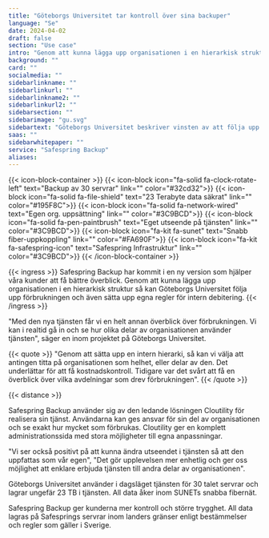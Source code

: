 ```yaml
---
title: "Göteborgs Universitet tar kontroll över sina backuper"
language: "Se"
date: 2024-04-02
draft: false
section: "Use case"
intro: "Genom att kunna lägga upp organisationen i en hierarkisk struktur så kan Göteborgs Universitet följa upp förbrukningen och även sätta upp egna regler för intern debitering"
background: ""
card: ""
socialmedia: ""
sidebarlinkname: ""
sidebarlinkurl: ""
sidebarlinkname2: ""
sidebarlinkurl2: ""
sidebarsection: ""
sidebarimage: "gu.svg"
sidebartext: "Göteborgs Universitet beskriver vinsten av att följa upp förbrukningen och även sätta upp egna regler för intern debitering av Safespring Backup."
saas: ""
sidebarwhitepaper: ""
service: "Safespring Backup"
aliases:
---
```


{{< icon-block-container >}}
    {{< icon-block icon="fa-solid fa-clock-rotate-left" text="Backup av 30 servrar" link="" color="#32cd32">}}
    {{< icon-block icon="fa-solid fa-file-shield" text="23 Terabyte data säkrat" link="" color="#195F8C">}}
    {{< icon-block icon="fa-solid fa-network-wired" text="Egen org. uppsättning" link="" color="#3C9BCD">}}
    {{< icon-block icon="fa-solid fa-pen-paintbrush" text="Eget utseende på tjänsten" link="" color="#3C9BCD">}}
    {{< icon-block icon="fa-kit fa-sunet" text="Snabb fiber-uppkoppling" link="" color="#FA690F">}}
    {{< icon-block icon="fa-kit fa-safespring-icon" text="Safespring Infrastruktur" link="" color="#3C9BCD">}}
{{< /icon-block-container >}}

{{< ingress >}}
Safespring Backup har kommit i en ny version som hjälper våra kunder att få bättre överblick. Genom att kunna lägga upp organisationen i en hierarkisk struktur så kan Göteborgs Universitet följa upp förbrukningen och även sätta upp egna regler för intern debitering.
{{< /ingress >}}

"Med den nya tjänsten får vi en helt annan överblick över förbrukningen. Vi kan i realtid gå in och se hur olika delar av organisationen använder tjänsten", säger en inom projektet på Göteborgs Universitet.

{{< quote >}}
"Genom att sätta upp en intern hierarki, så kan vi välja att antingen titta på organisationen som helhet, eller delar av den. Det underlättar för att få kostnadskontroll. Tidigare var det svårt att få en överblick över vilka avdelningar som drev förbrukningen".
{{< /quote >}}

{{< distance >}}

Safespring Backup använder sig av den ledande lösningen Cloutility för realisera sin tjänst. Användarna kan ges ansvar för sin del av organisationen och se exakt hur mycket som förbrukas. Cloutility ger en komplett administrationssida med stora möjligheter till egna anpassningar.

"Vi ser också positivt på att kunna ändra utseendet i tjänsten så att den uppfattas som vår egen", "Det gör upplevelsen mer enhetlig och ger oss möjlighet att enklare erbjuda tjänsten till andra delar av organisationen".

Göteborgs Universitet använder i dagsläget tjänsten för 30 talet servrar och lagrar ungefär 23 TB i tjänsten. All data åker inom SUNETs snabba fibernät.

Safespring Backup ger kunderna mer kontroll och större trygghet. All data lagras på Safesprings servrar inom landers gränser enligt bestämmelser och regler som gäller i Sverige.